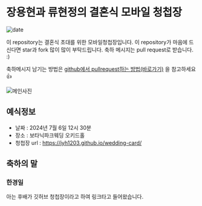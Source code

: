 # 장용현과 류현정의 결혼식 모바일 청첩장
![date](https://img.shields.io/date/1558189800.svg?style=for-the-badge)

이 repository는 결혼식 초대를 위한 모바일청첩장입니다. 이 repository가 마음에 드신다면 star과 fork 많이 많이 부탁드립니다. 축하 메시지는 pull request로 받습니다. :)

축하메시지 남기는 방법은 [github에서 pullrequest하는 방법(바로가기)](https://wayhome25.github.io/git/2017/07/08/git-first-pull-request-story/) 을 참고하세요 👍

![메인사진](https://github.com/AndersonChoi/wedding-card/raw/master/docs/images/pic2.jpeg)

## 예식정보

* 날짜 : 2024년 7월 6일 12시 30분
* 장소 : 보타닉파크웨딩 오키드홀
* 청첩장 url : https://jyh1203.github.io/wedding-card/

## 축하의 말

### 한경일

아는 후배가 깃허브 청첩장이라고 하여 링크타고 들어왔습니다.
